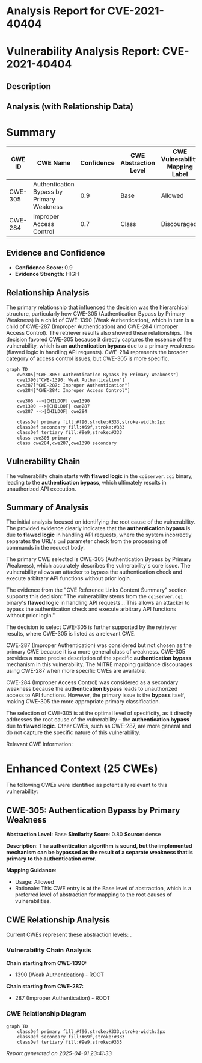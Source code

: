 # Analysis Report for CVE-2021-40404

# Vulnerability Analysis Report: CVE-2021-40404

## Description



## Analysis (with Relationship Data)

# Summary
| CWE ID | CWE Name | Confidence | CWE Abstraction Level | CWE Vulnerability Mapping Label | CWE-Vulnerability Mapping Notes |
|---|---|---|---|---|---|
| CWE-305 | Authentication Bypass by Primary Weakness | 0.9 | Base | Allowed | Primary CWE |
| CWE-284 | Improper Access Control | 0.7 | Class | Discouraged | Secondary CWE |

## Evidence and Confidence

*   **Confidence Score:** 0.9
*   **Evidence Strength:** HIGH

## Relationship Analysis
The primary relationship that influenced the decision was the hierarchical structure, particularly how CWE-305 (Authentication Bypass by Primary Weakness) is a child of CWE-1390 (Weak Authentication), which in turn is a child of CWE-287 (Improper Authentication) and CWE-284 (Improper Access Control). The retriever results also showed these relationships. The decision favored CWE-305 because it directly captures the essence of the vulnerability, which is an **authentication bypass** due to a primary weakness (flawed logic in handling API requests). CWE-284 represents the broader category of access control issues, but CWE-305 is more specific.

```mermaid
graph TD
    cwe305["CWE-305: Authentication Bypass by Primary Weakness"]
    cwe1390["CWE-1390: Weak Authentication"]
    cwe287["CWE-287: Improper Authentication"]
    cwe284["CWE-284: Improper Access Control"]

    cwe305 -->|CHILDOF| cwe1390
    cwe1390 -->|CHILDOF| cwe287
    cwe287 -->|CHILDOF| cwe284
    
    classDef primary fill:#f96,stroke:#333,stroke-width:2px
    classDef secondary fill:#69f,stroke:#333
    classDef tertiary fill:#9e9,stroke:#333
    class cwe305 primary
    class cwe284,cwe287,cwe1390 secondary
```

## Vulnerability Chain
The vulnerability chain starts with **flawed logic** in the `cgiserver.cgi` binary, leading to the **authentication bypass**, which ultimately results in unauthorized API execution.

## Summary of Analysis
The initial analysis focused on identifying the root cause of the vulnerability. The provided evidence clearly indicates that the **authentication bypass** is due to **flawed logic** in handling API requests, where the system incorrectly separates the URL's `cmd` parameter check from the processing of commands in the request body.

The primary CWE selected is CWE-305 (Authentication Bypass by Primary Weakness), which accurately describes the vulnerability's core issue. The vulnerability allows an attacker to bypass the authentication check and execute arbitrary API functions without prior login.

The evidence from the "CVE Reference Links Content Summary" section supports this decision:
"The vulnerability stems from the `cgiserver.cgi` binary's **flawed logic** in handling API requests... This allows an attacker to bypass the authentication check and execute arbitrary API functions without prior login."

The decision to select CWE-305 is further supported by the retriever results, where CWE-305 is listed as a relevant CWE.

CWE-287 (Improper Authentication) was considered but not chosen as the primary CWE because it is a more general class of weakness. CWE-305 provides a more precise description of the specific **authentication bypass** mechanism in this vulnerability. The MITRE mapping guidance discourages using CWE-287 when more specific CWEs are available.

CWE-284 (Improper Access Control) was considered as a secondary weakness because the **authentication bypass** leads to unauthorized access to API functions. However, the primary issue is the **bypass** itself, making CWE-305 the more appropriate primary classification.

The selection of CWE-305 is at the optimal level of specificity, as it directly addresses the root cause of the vulnerability – the **authentication bypass** due to **flawed logic**. Other CWEs, such as CWE-287, are more general and do not capture the specific nature of this vulnerability.

Relevant CWE Information:

# Enhanced Context (25 CWEs)
The following CWEs were identified as potentially relevant to this vulnerability:

## CWE-305: Authentication Bypass by Primary Weakness
**Abstraction Level**: Base
**Similarity Score**: 0.80
**Source**: dense

**Description**:
The **authentication algorithm is sound, but the implemented mechanism can be bypassed as the result of a separate weakness that is primary to the authentication error.**

**Mapping Guidance**:
- Usage: Allowed
- Rationale: This CWE entry is at the Base level of abstraction, which is a preferred level of abstraction for mapping to the root causes of vulnerabilities.


## CWE Relationship Analysis

Current CWEs represent these abstraction levels: .


### Vulnerability Chain Analysis

**Chain starting from CWE-1390:**
- 1390 (Weak Authentication) - ROOT


**Chain starting from CWE-287:**
- 287 (Improper Authentication) - ROOT



### CWE Relationship Diagram

```mermaid
graph TD
    classDef primary fill:#f96,stroke:#333,stroke-width:2px
    classDef secondary fill:#69f,stroke:#333
    classDef tertiary fill:#9e9,stroke:#333
```



*Report generated on 2025-04-01 23:41:33*
